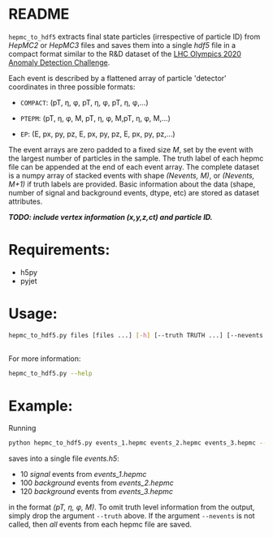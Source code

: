 # README
```hepmc_to_hdf5``` extracts final state particles (irrespective of particle ID) from *HepMC2* or *HepMC3* files and saves them into a single *hdf5* file in a compact format similar to the R&D dataset of the [LHC Olympics 2020 Anomaly Detection Challenge](https://lhco2020.github.io/homepage/). 

Each event is described by a flattened array of particle 'detector' coordinates in three possible formats:  

 - ```COMPACT```:  (pT, η, φ, pT, η, φ, pT, η, φ,...) 
  
 - ```PTEPM```: (pT, η, φ, M, pT, η, φ, M,pT, η, φ, M,...)
  
 - ```EP```:    (E, px, py, pz, E, px, py, pz, E, px, py, pz,...)
 
The event arrays are zero padded to a fixed size *M*, set by the event with the largest number of particles in the sample. The truth label of each hepmc file can be appended at the end of each event array. The complete dataset is a numpy array of stacked events with shape *(Nevents, M)*, or *(Nevents, M+1)* if truth labels are  provided. Basic information about the data (shape, number of signal and background events, dtype, etc) are stored as dataset attributes. 

***TODO: include vertex information (x,y,z,ct) and particle ID.*** 

# Requirements: 
- h5py
- pyjet

# Usage:
```bash
hepmc_to_hdf5.py files [files ...] [-h] [--truth TRUTH ...] [--nevents NEVENTS ...] [--output OUTPUT] [--dtype DTYPE] [--compress COMPRESS] [--chunks CHUNKS]
                      
```
For more information: 
```bash
hepmc_to_hdf5.py --help
```
# Example:

Running
```bash
python hepmc_to_hdf5.py events_1.hepmc events_2.hepmc events_3.hepmc --truth 1 0 0 --nevents 10 100 120 --output events.h5 --dtype PTEPM
```
saves into a single file *events.h5*: 
-  10 *signal* events from *events_1.hepmc*
- 100 *background* events from *events_2.hepmc*
- 120 *background* events from *events_3.hepmc*

in the format *(pT, η, φ, M)*. To omit truth level information from the output, simply drop the argument ```--truth``` above. If the argument ```--nevents``` is not called, then *all* events from each hepmc file are saved.  
